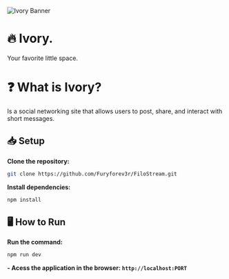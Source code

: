 ![Ivory Banner](https://github.com/user-attachments/assets/c3499f31-180a-4f40-83e3-949fc7f4431b)

# 🔥 Ivory.
Your favorite little space.

# ❓ What is Ivory?
Is a social networking site that allows users to post, share, and interact with short messages.

## 📥 Setup
**Clone the repository:**
```bash
git clone https://github.com/Furyforev3r/FiloStream.git
```
**Install dependencies:**
```bash
npm install
```
## 🖥️ How to Run
**Run the command:**
```bash
npm run dev
```
**- Acess the application in the browser: `http://localhost:PORT`**
